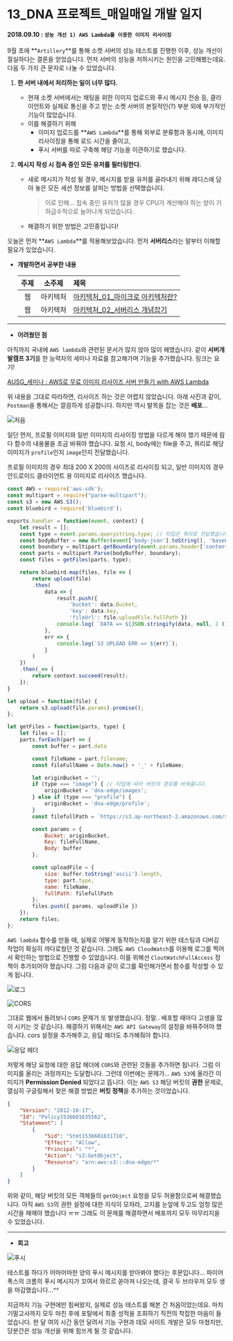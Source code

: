 # 13_DNA 프로젝트_매일매일 개발 일지

#### 2018.09.10 : ```성능 개선 1) AWS Lambda를 이용한 이미지 리사이징```

9월 초에 **```Artillery```**를 통해 소켓 서버의 성능 테스트를 진행한 이후, 성능 개선이 절실하다는 결론을 얻었습니다. 먼저 서버의 성능을 저하시키는 원인을 고민해봤는데요. 다음 두 가지 큰 문자로 나눌 수 있었습니다.

1. **한 서버 내에서 처리하는 일이 너무 많다.**

   - 현재 소켓 서버에서는 채팅을 위한 이미지 업로드와 푸시 메시지 전송 등, 클라이언트와 실제로 통신을 주고 받는 소켓 서버의 본질적인(?) 부분 외에 부가적인 기능이 많았습니다.
   - 이를 해결하기 위해 
     - 이미지 업로드를 **```AWS Lambda```**를 통해 외부로 분류함과 동시에, 이미지 리사이징을 통해 로드 시간을 줄이고,
     - 푸시 서버를 따로 구축해 해당 기능을 이관하기로 했습니다.

2. **메시지 작성 시 접속 중인 모든 유저를 필터링한다.**

   - 새로 메시지가 작성 될 경우, 메시지를 받을 유저를 골라내기 위해 레디스에 담아 놓은 모든 세션 정보를 살피는 방법을 선택했습니다. 

     >  이로 인해... 접속 중인 유저가 많을 경우 CPU가 계산해야 하는 양이 기하급수적으로 늘어나게 되었습니다.

   - 해결하기 위한 방법은 고민중입니다!

   

오늘은 먼저  **```AWS Lambda```**를 적용해보았습니다. 먼저 **서버리스**라는 말부터 이해할 필요가 있었습니다.



- **개발하면서 공부한 내용**

  | 주제 |  소주제  | 제목                                                         |
  | :--: | :------: | :----------------------------------------------------------- |
  |  웹  | 아키텍처 | [아키텍처\_01\_마이크로 아키텍처란?](https://github.com/3457soso/TIL/blob/master/Web%20%7C%20HTTP/%EB%B3%B4%EC%95%88_03_SSH%EB%9E%80%3F.md) |
  |  웹  | 아키텍처 | [아키텍처\_02\_서버리스 개념잡기](https://github.com/3457soso/TIL/blob/master/Web%20%7C%20HTTP/%EB%84%A4%ED%8A%B8%EC%9B%8C%ED%81%AC_01_%EC%9C%A0%EB%8F%99IP%EC%99%80%20%EA%B3%A0%EC%A0%95IP.md) |



___

- **어려웠던 점**

아직까지 국내에 ```AWS lambda```와 관련된 문서가 많지 않아 많이 헤맸습니다. 같이 **서버개발캠프 3기**를 한 능력자의 세미나 자료를 참고해가며 기능을 추가했습니다. 링크는 요기!

[AUSG_세미나 : AWS로 무료 이미지 리사이즈 서버 만들기 with AWS Lambda](https://github.com/ManHyuk/ausg-seminar-2018/blob/master/ImageResize)

위 내용을 그대로 따라하면, 리사이즈 하는 것은 어렵지 않았습니다. 아래 사진과 같이, ```Postman```을 통해서는 깔끔하게 성공합니다. 하지만 역시 발목을 잡는 것은 **배포**...

![처음](https://blogfiles.pstatic.net/MjAxODA5MTFfOTUg/MDAxNTM2NjEwNjg0Mzgy.oIlXFLHSajfBmWoPUdDBqmjM-HAgun5ucfn0Ob7bgLkg.OwaX3j68VjC0X6jXkhA2pe90aZm0nCiih3qkTTqEFLkg.PNG.3457soso/%EC%8A%A4%ED%81%AC%EB%A6%B0%EC%83%B7%2C_2018-09-11_00-39-27.png)



일단 먼저, 프로필 이미지와 일반 이미지의 리사이징 방법을 다르게 해야 했기 때문에 람다 함수의 내용물을 조금 바꿔야 했습니다. 요청 시, body에는 file을 주고, 쿼리로 해당 이미지가 ```profile```인지 ```image```인지 전달했습니다.

프로필 이미지의 경우 최대 200 X 200의 사이즈로 리사이징 되고, 일반 이미지의 경우 안드로이드 클라이언트 용 이미지로 리사이즈 했습니다.

```javascript
const AWS = require('aws-sdk');
const multipart = require("parse-multipart");
const s3 = new AWS.S3();
const bluebird = require('bluebird');

exports.handler = function(event, context) {
    let result = [];
    const type = event.params.querystring.type; // 타입은 쿼리로 전달했습니다.
    const bodyBuffer = new Buffer(event['body-json'].toString(), 'base64');
    const boundary = multipart.getBoundary(event.params.header['content-type']);
    const parts = multipart.Parse(bodyBuffer, boundary);
    const files = getFiles(parts, type);

    return bluebird.map(files, file => {
        return upload(file)
        .then(
            data => {
                result.push({
                    'bucket': data.Bucket,
                    'key': data.key,
                    'fileUrl': file.uploadFile.fullPath })
                console.log( `DATA => ${JSON.stringify(data, null, 2 )}`);
            },
            err => {
                console.log(`S3 UPLOAD ERR => ${err}`);
            }
        )
    })
    .then(_=> {
        return context.succeed(result);
    });
}

let upload = function(file) {
    return s3.upload(file.params).promise();
};

let getFiles = function(parts, type) {
    let files = [];
    parts.forEach(part => {
        const buffer = part.data

        const fileName = part.filename;
        const fileFullName = Date.now() + '_' + fileName;

        let originBucket = '';
        if (type === "image") { // 타입에 따라 버킷의 경로를 바꿔줍니다.
            originBucket = 'dna-edge/images';
        } else if (type === "profile") {
            originBucket = 'dna-edge/profile';
        }
        const filefullPath = `https://s3.ap-northeast-2.amazonaws.com/${originBucket}/${fileFullName}`;

        const params = {
            Bucket: originBucket,
            Key: fileFullName,
            Body: buffer
        };

        const uploadFile = {
            size: buffer.toString('ascii').length,
            type: part.type,
            name: fileName,
            fullPath: filefullPath
        };
        files.push({ params, uploadFile })
    });
    return files;
};

```



```AWS lambda``` 함수를 만들 때, 실제로 어떻게 동작하는지를 알기 위한 테스팅과 디버깅 작업이 확실히 까다로웠던 것 같습니다. 그래도 ```AWS CloudWatch```를 이용해 로그를 찍어서 확인하는 방법으로 진행할 수 있었습니다. 이를 위해선 ```CloutWatchFullAccess``` 정책이 추가되어야 했습니다. 그럼 다음과 같이 로그를 확인해가면서 함수를 작성할 수 있게 됩니다.

![로그](https://blogfiles.pstatic.net/MjAxODA5MTFfMTU1/MDAxNTM2NjExMjU1NTcx.MbIvi_cBm_KABLRq8_02UsQ-cLszlqi7NHx3d74v1ycg.jdjBe6OzU57TE3CXr-TnzuRMgw9RMUwe6pvlas8BdoEg.JPEG.3457soso/%EC%8A%A4%ED%81%AC%EB%A6%B0%EC%83%B7%2C_2018-09-11_05-25-32.png)



![CORS](https://blogfiles.pstatic.net/MjAxODA5MTFfOTAg/MDAxNTM2NjEwNjg1MDk1.Rix0vBN83hze9-N4tuBcoa1Irj9mb1-DCcfD4qJlFv4g.Efi3gj7-oxOEYQbyxdt8jKaCNDKRNHir3N-O662Ki9Qg.PNG.3457soso/%EC%8A%A4%ED%81%AC%EB%A6%B0%EC%83%B7%2C_2018-09-11_01-02-03.png)

그대로 웹에서 돌려보니 ```CORS``` 문제가 또 발생했습니다. 정말.. 배포할 때마다 고생을 많이 시키는 것 같습니다. 해결하기 위해서는 ```AWS API Gateway```의 설정을 바꿔주어야 했습니다. cors 설정을 추가해주고, 응답 헤더도 추가해줘야 합니다. 



![응답 헤더](https://blogfiles.pstatic.net/MjAxODA5MTFfMTQ4/MDAxNTM2NjEwNjg1NzE2.NJn_PZrItWEBDz5EdF_2L8Ie_u_gBVZLuGHlgvCbaBYg.VGX2TCOBG_rMUhsAQ13yCHIAxFJpE4BtnMr_Ph5mplIg.PNG.3457soso/%EC%8A%A4%ED%81%AC%EB%A6%B0%EC%83%B7%2C_2018-09-11_01-21-57.png)

저렇게 해당 요청에 대한 응답 헤더에 ```CORS```와 관련된 것들을 추가하면 됩니다. 그럼 이미지를 올리는 과정까지는 도달합니다. 그런데 이번에는 문제가... ```AWS S3```에 올라간 이미지가 **Permission Denied** 되었다고 뜹니다. 이는 ```AWS S3``` 해당 버킷의 **권한** 문제로, 열심히 구글링해서 찾은 해결 방법은 **버킷 정책**을 추가하는 것이었습니다.

```json
{
    "Version": "2012-10-17",
    "Id": "Policy1536601635562",
    "Statement": [
        {
            "Sid": "Stmt1536601631710",
            "Effect": "Allow",
            "Principal": "*",
            "Action": "s3:GetObject",
            "Resource": "arn:aws:s3:::dna-edge/*"
        }
    ]
}
```

위와 같이, 해당 버킷의 모든 객체들의 ```getObject``` 요청을 모두 허용함으로써 해결했습니다. 아직 ```AWS S3```의 권한 설정에 대한 지식이 모자라, 고지를 눈앞에 두고도 엄청 많은 시간을 헤매야 했습니다 ㅠㅠ 그래도 이 문제를 해결하면서 배포까지 모두 마무리지을 수 있었습니다.



____

- **회고**

![푸시](https://blogfiles.pstatic.net/MjAxODA5MDJfMTYx/MDAxNTM1ODM3OTc5NzUw.3DPSeC5Izs_QvI7zFyIsuqHFCyi-di9zRfo9FzImvA4g.PHbPMbxQ_F62W-f5x-L5MRDpGwkB6vKm17lxjDhv1Rkg.PNG.3457soso/%EC%8A%A4%ED%81%AC%EB%A6%B0%EC%83%B7%2C_2018-09-02_06-21-41.png)

테스트를 하다가 어마어마한 양의 푸시 메시지를 받아봐야 했다는 후문입니다... 파이어폭스의 크롬의 푸시 메시지가 꼬여서 와르르 쏟아져 나오는데, 결국 두 브라우저 모두 생을 마감했습니다...^^

지금까지 기능 구현에만 힘써왔지, 실제로 성능 테스트를 해본 건 처음이었는데요. 마치 기말고사까지 모두 마친 후에 포탈에서 최종 성적을 조회하기 직전의 착잡한 마음이 들었습니다. 한 달 여의 시간 동안 달려서 기능 구현과 데모 사이트 개발은 모두 마쳤지만, 당분간은 성능 개선을 위해 힘쓰게 될 것 같습니다.